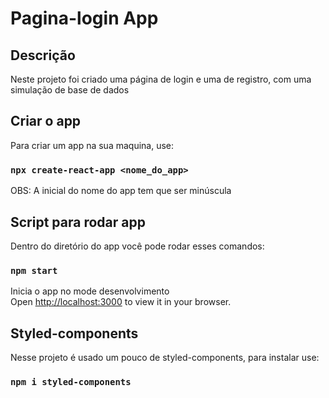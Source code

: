 # Pagina-login App

## Descrição

Neste projeto foi criado uma página de login e uma de registro, com uma simulação de base de dados

## Criar o app

Para criar um app na sua maquina, use:

### `npx create-react-app <nome_do_app>`

OBS: A inicial do nome do app tem que ser minúscula

## Script para rodar app

Dentro do diretório do app você pode rodar esses comandos:

### `npm start`

Inicia o app no mode desenvolvimento\
Open [http://localhost:3000](http://localhost:3000) to view it in your browser.

## Styled-components

Nesse projeto é usado um pouco de styled-components, para instalar use:

### `npm i styled-components`
